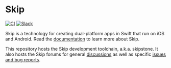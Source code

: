 # Skip

[![CI](https://github.com/skiptools/skip/workflows/skip%20ci/badge.svg)](https://github.com/skiptools/skip/actions?query=skip%3Aci)
[![Slack](https://img.shields.io/badge/slack-chat-informational.svg?label=Slack&logo=slack)](https://www.skip.tools/slack)


Skip is a technology for creating dual-platform apps in Swift that run on iOS and Android.
Read the [documentation](https://skip.tools/docs/) to learn more about Skip. 

This repository hosts the Skip development toolchain, a.k.a. skipstone. It also hosts the Skip forums for general [discussions](http://community.skip.tools) as well as specific [issues and bug reports](https://source.skip.tools/skip/issues).



